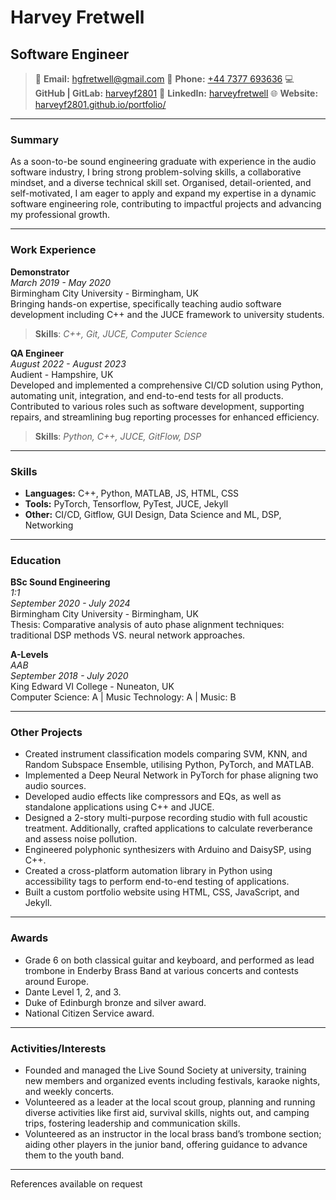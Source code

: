 # Harvey Fretwell

## Software Engineer

> :email: **Email:** [hgfretwell@gmail.com](mailto:hgfretwell@gmail.com)
> :iphone: **Phone:** [+44 7377 693636](tel:447377693636)
> :computer: **GitHub | GitLab:** [harveyf2801](https://github.com/harveyf2801)
> :link: **LinkedIn:** [harveyfretwell](https://linkedin.com/in/harveyfretwell/)
> :globe_with_meridians: **Website:** [harveyf2801.github.io/portfolio/](https://harveyf2801.github.io/portfolio/)

---

### Summary

As a soon-to-be sound engineering graduate with experience in the audio software industry, I bring strong problem-solving skills, a collaborative mindset, and a diverse technical skill set. Organised, detail-oriented, and self-motivated, I am eager to apply and expand my expertise in a dynamic software engineering role, contributing to impactful projects and advancing my professional growth.

---

### Work Experience

**Demonstrator**  
*March 2019 - May 2020*  
Birmingham City University - Birmingham, UK  
Bringing hands-on expertise, specifically teaching audio software development including C++ and the JUCE framework to university students.  
> **Skills**: *C++, Git, JUCE, Computer Science*

**QA Engineer**  
*August 2022 - August 2023*  
Audient - Hampshire, UK  
Developed and implemented a comprehensive CI/CD solution using Python, automating unit, integration, and end-to-end tests for all products. Contributed to various roles such as software development, supporting repairs, and streamlining bug reporting processes for enhanced efficiency.  
> **Skills**: *Python, C++, JUCE, GitFlow, DSP*

---

### Skills

- **Languages:** C++, Python, MATLAB, JS, HTML, CSS
- **Tools:** PyTorch, Tensorflow, PyTest, JUCE, Jekyll
- **Other:** CI/CD, Gitflow, GUI Design, Data Science and ML, DSP, Networking

---

### Education

**BSc Sound Engineering**  
*1:1*  
*September 2020 - July 2024*  
Birmingham City University - Birmingham, UK  
Thesis: Comparative analysis of auto phase alignment techniques: traditional DSP methods VS. neural network approaches.

**A-Levels**  
*AAB*  
*September 2018 - July 2020*  
King Edward VI College - Nuneaton, UK  
Computer Science: A | Music Technology: A | Music: B

---

### Other Projects

- Created instrument classification models comparing SVM, KNN, and Random Subspace Ensemble, utilising Python, PyTorch, and MATLAB.
- Implemented a Deep Neural Network in PyTorch for phase aligning two audio sources.
- Developed audio effects like compressors and EQs, as well as standalone applications using C++ and JUCE.
- Designed a 2-story multi-purpose recording studio with full acoustic treatment. Additionally, crafted applications to calculate reverberance and assess noise pollution.
- Engineered polyphonic synthesizers with Arduino and DaisySP, using C++.
- Created a cross-platform automation library in Python using accessibility tags to perform end-to-end testing of applications.
- Built a custom portfolio website using HTML, CSS, JavaScript, and Jekyll.

---

### Awards

- Grade 6 on both classical guitar and keyboard, and performed as lead trombone in Enderby Brass Band at various concerts and contests around Europe.
- Dante Level 1, 2, and 3.
- Duke of Edinburgh bronze and silver award.
- National Citizen Service award.

---

### Activities/Interests

- Founded and managed the Live Sound Society at university, training new members and organized events including festivals, karaoke nights, and weekly concerts.
- Volunteered as a leader at the local scout group, planning and running diverse activities like first aid, survival skills, nights out, and camping trips, fostering leadership and communication skills.
- Volunteered as an instructor in the local brass band’s trombone section; aiding other players in the junior band, offering guidance to advance them to the youth band.

---

References available on request

